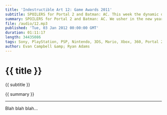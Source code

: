 ```yaml
---
title: 'Indestructible Art 12: Game Awards 2011'
subtitle: SPOILERS for Portal 2 and Batman: AC. This week the dynamic duo dish out awards and honorable mentions for all things awesome in video games during 2011!
summary: SPOILERS for Portal 2 and Batman: AC. We usher in the new year with a review of the old in part two of our end of the year awards. Focusing on video games exclusively this week the show starts with a series of noteworthy mentions like favorite characters in a game and best trailer of 2011.  The episode closes with a more serious focus on games that bring out the best elements in the medium. Find out the Indestructible Art picks for best writing, sound, world, and gameplay!
file: /audio/12.mp3
published: 'Tue, 03 Jan 2012 00:00:00 GMT'
duration: 01:11:17
length: 34435086
tags: Sony, PlayStation, PSP, Nintendo, 3DS, Mario, Xbox, 360, Portal 2, Arkham, Batman, Uncharted, PS3, Wii, Mario, 3D, Bastion, Skyrim, Valve, Naughty Dog, Dark Souls, Zelda, Skyward, We Dare, Gears, Epic, Capcom, Valve
author: Evan Campbell &amp; Ryan Adams
---
```


# {{ title }}

{{ subtitle }}

{{ summary }}

- - -

Blah blah blah...
